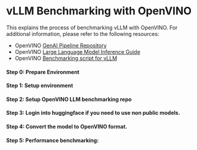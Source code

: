 
# vLLM Benchmarking with OpenVINO

This explains the process of benchmarking vLLM with OpenVINO.
For additional information, please refer to the following resources:
- OpenVINO [GenAI Pipeline Repository](https://github.com/openvinotoolkit/openvino.genai)
- OpenVINO [Large Language Model Inference Guide](https://docs.openvino.ai/2024/learn-openvino/llm_inference_guide.html)
- OpenVINO [Benchmarking script for vLLM](https://docs.vllm.ai/en/latest/getting_started/openvino-installation.html)
  

#### Step 0: Prepare Environment


#### Step 1: Setup environment

#### Step 2:  Setup OpenVINO LLM benchmarking repo


#### Step 3: Login into huggingface if you need to use non public models.


#### Step 4:  Convert the model to OpenVINO format. 

#### Step 5: Performance benchmarking:

